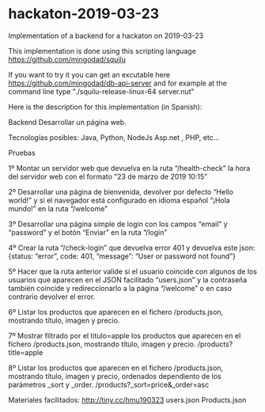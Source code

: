 # hackaton-2019-03-23
Implementation of a backend for a hackaton on 2019-03-23

This implementation is done using this scripting language https://github.com/mingodad/squilu

If you want to try it you can get an excutable here https://github.com/mingodad/db-api-server and for example at the command line type "./squilu-release-linux-64 server.nut"

Here is the description for this implementation (in Spanish):



Backend
Desarrollar un página web.

Tecnologías posibles: Java, Python, NodeJs Asp.net , PHP, etc…

Pruebas

1º Montar un servidor web que devuelva en la ruta “/health-check” la hora del servidor web con el formato “23 de marzo de 2019 10:15”

2º Desarrollar una página de bienvenida, devolver por defecto “Hello world!” y si el navegador está configurado en idioma español “¡Hola mundo!” en la ruta “/welcome”

 3º Desarrollar una página simple de login con los campos “email” y “password” y el botón “Enviar”  en la  ruta “/login”

4º Crear la ruta “/check-login” que devuelva error 401 y devuelva este json:  
{status: “error”, code: 401, “message”: “User or password not found”}

5º  Hacer que la ruta anterior valide si el usuario coincide con algunos de los usuarios que aparecen en el JSON  facilitado “users.json” y la contraseña también coincide y redireccionarlo a la página “/welcome” o en caso contrario devolver el error.

6º Listar los productos que aparecen en el fichero /products.json, mostrando título, imagen y precio.

7º Mostrar filtrado por el titulo=apple los productos que aparecen en el fichero /products.json, mostrando título, imagen y precio.
/products?title=apple

8º  Listar los productos que aparecen en el fichero /products.json, mostrando título, imagen y precio, ordenados dependiento de los parámetros _sort y _order.
/products?_sort=price&_order=asc

Materiales facilitados:  http://tiny.cc/hmu190323
users.json
Products.json

